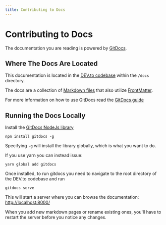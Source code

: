 ```yaml
---
title: Contributing to Docs
---
```


# Contributing to Docs

The documentation you are reading is powered by [GitDocs](https://github.com/timberio/gitdocs).

## Where The Docs Are Located

This documentation is located in the [DEV.to codebase](https://github.com/thepracticaldev/dev.to) within the `/docs` directory.

The docs are a collection of [Markdown files](https://en.wikipedia.org/wiki/Markdown) that also utilize [FrontMatter](https://jekyllrb.com/docs/front-matter/).

For more information on how to use GitDocs read the [GitDocs guide](https://gitdocs.netlify.com)

## Running the Docs Locally

Install the [GitDocs NodeJs library](https://www.npmjs.com/package/gitdocs)

```shell
npm install gitdocs -g
```

Specifying `-g` will install the library globally, which is what you want to do.

If you use yarn you can instead issue:

```shell
yarn global add gitdocs
```

Once installed, to run gitdocs you need to navigate to the root
directory of the DEV.to codebase and run

```shell
gitdocs serve
```

This will start a server where you can browse the documentation: <http://localhost:8000/>

When you add new markdown pages or rename existing ones, you'll have to restart
the server before you notice any changes.
